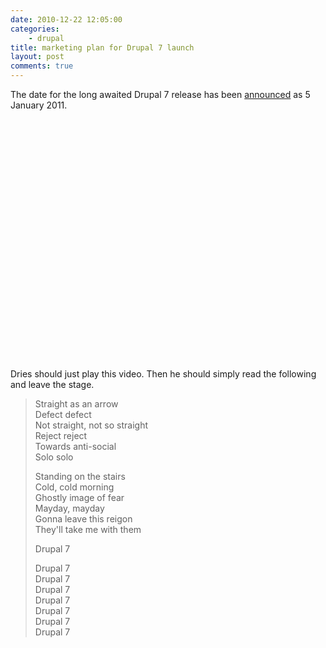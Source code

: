 ```yaml
---
date: 2010-12-22 12:05:00
categories:
    - drupal
title: marketing plan for Drupal 7 launch
layout: post
comments: true
---
```

The date for the long awaited Drupal 7 release has been 
[announced](http://buytaert.net/drupal-7-to-be-released-on-january-5th-with-one-ginormous-party)
as 5 January 2011.

<object width="480" height="385"><param name="movie" value="http://www.youtube.com/v/0oBHEvYAJnY?fs=1&amp;hl=en_GB&amp;rel=0"></param><param name="allowFullScreen" value="true"></param><param name="allowscriptaccess" value="always"></param><embed src="http://www.youtube.com/v/0oBHEvYAJnY?fs=1&amp;hl=en_GB&amp;rel=0" type="application/x-shockwave-flash" allowscriptaccess="always" allowfullscreen="true" width="480" height="385"></embed></object>

Dries should just play this video. Then he should simply read the
following and leave the stage.

> Straight as an arrow  
>  Defect defect  
>  Not straight, not so straight  
>  Reject reject  
>  Towards anti-social  
>  Solo solo  
>    
>  Standing on the stairs  
>  Cold, cold morning  
>  Ghostly image of fear  
>  Mayday, mayday  
>  Gonna leave this reigon  
>  They'll take me with them  
>    
>  Drupal 7   
>    
>  Drupal 7  
>  Drupal 7  
>  Drupal 7  
>  Drupal 7  
>  Drupal 7  
>  Drupal 7  
>  Drupal 7
